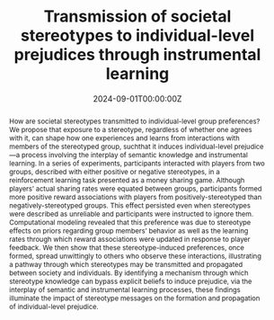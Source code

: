 ---
title: "Transmission of societal stereotypes to individual-level prejudices through instrumental learning"
authors:
- admin
date: "2024-09-01T00:00:00Z"
doi: ""

# Schedule page publish date (NOT publication's date).
publishDate: "2017-01-01T00:00:00Z"

# Publication type.
# Accepts a single type but formatted as a YAML list (for Hugo requirements).
# Enter a publication type from the CSL standard.
publication_types: ["article"]

# Publication name and optional abbreviated publication name.
publication: ""
publication_short: ""

abstract: How are societal stereotypes transmitted to individual-level group preferences? We propose that exposure to a stereotype, regardless of whether one agrees with it, can shape how one experiences and learns from interactions with members of the stereotyped group, suchthat it induces individual-level prejudice—a process involving the interplay of semantic knowledge and instrumental learning. In a series of experiments, participants interacted with players from two groups, described with either positive or negative stereotypes, in a reinforcement learning task presented as a money sharing game. Although players’ actual sharing rates were equated between groups, participants formed more positive reward associations with players from positively-stereotyped than negatively-stereotyped groups. This effect persisted even when stereotypes were described as unreliable and participants were instructed to ignore them. Computational modeling revealed that this preference was due to stereotype effects on priors regarding group members’ behavior as well as the learning rates through which reward associations were updated in response to player feedback. We then show that these stereotype-induced preferences, once formed, spread unwittingly to others who observe these interactions, illustrating a pathway through which stereotypes may be transmitted and propagated between society and individuals. By identifying a mechanism through which stereotype knowledge can bypass explicit beliefs to induce prejudice, via the interplay of semantic and instrumental learning processes, these findings illuminate the impact of stereotype messages on the formation and propagation of individual-level prejudice.

# Summary. An optional shortened abstract.
summary: D. T. Schultner & B.S. Stillerman, B. R. Lindström, L. M. Hackel, D. R. Hagen, N. B. Jostmann, & D. M. Amodio

tags:
- Proceedings of the National Academy of Sciences (PNAS)

featured: true

links:
- name: Custom Link
  url: https://news.harvard.edu/gazette/story/2024/08/looking-at-how-prejudice-is-learned-passed/
url_pdf: https://news.harvard.edu/gazette/story/2024/08/looking-at-how-prejudice-is-learned-passed/
url_code: https://news.harvard.edu/gazette/story/2024/08/looking-at-how-prejudice-is-learned-passed/
# url_dataset: '#'
# url_poster: '#'
# url_project: ''
# url_slides: ''
# url_source: '#'
# url_video: '#'

# Featured image
# To use, add an image named `featured.jpg/png` to your page's folder. 
image:
  caption: 'Image credit: [**Unsplash**](https://unsplash.com/photos/s9CC2SKySJM)'
  focal_point: ""
  preview_only: false

# Associated Projects (optional).
#   Associate this publication with one or more of your projects.
#   Simply enter your project's folder or file name without extension.
#   E.g. `internal-project` references `content/project/internal-project/index.md`.
#   Otherwise, set `projects: []`.
projects:
- internal-project

# Slides (optional).
#   Associate this publication with Markdown slides.
#   Simply enter your slide deck's filename without extension.
#   E.g. `slides: "example"` references `content/slides/example/index.md`.
#   Otherwise, set `slides: ""`.
slides: example
---